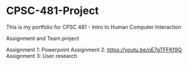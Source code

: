 # CPSC-481-Project
This is my portfolio for CPSC 481 - Intro to Human Computer Interaction 

Assignment and Team project

Assignment 1: Powerpoint
Assignment 2: https://youtu.be/oE7gTFFKf9Q
Assignment 3: User research
